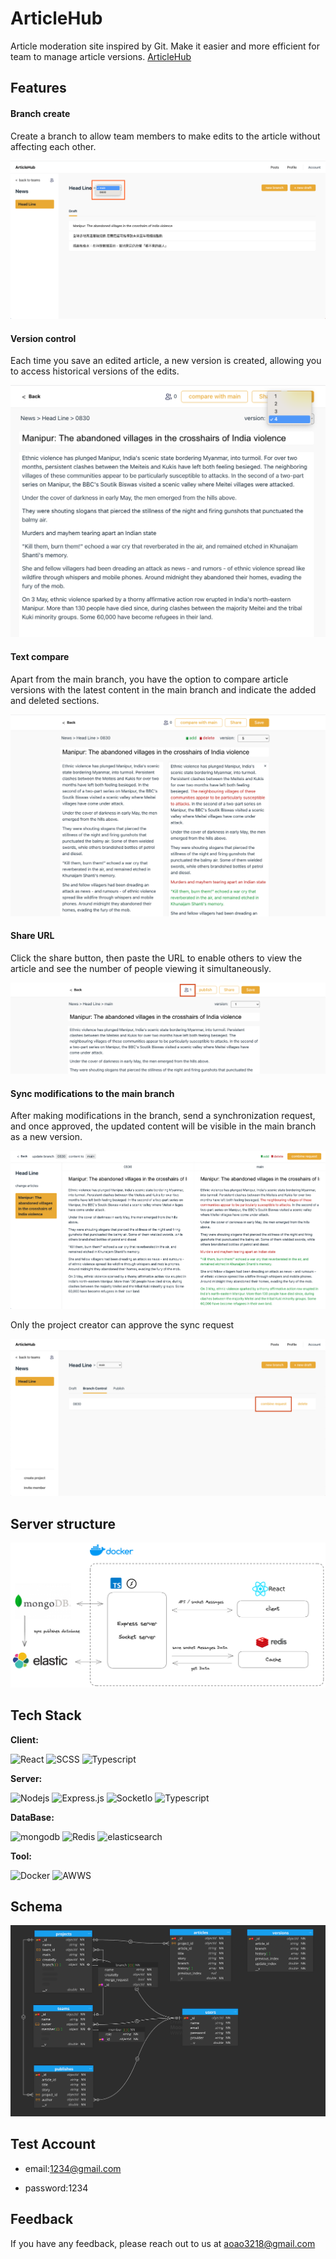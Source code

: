 # ArticleHub

Article moderation site inspired by Git. Make it easier and more efficient for team to manage article versions.
[ArticleHub](https://emmalinstudio.com/)

## Features

#### Branch create

Create a branch to allow team members to make edits to the article without affecting each other.

![img](./img/branch.png)

#### Version control

Each time you save an edited article, a new version is created, allowing you to access historical versions of the edits.

![img](./img/version%20contorl.png)

#### Text compare

Apart from the main branch, you have the option to compare article versions with the latest content in the main branch and indicate the added and deleted sections.

![img](./img/text%20compare.png)

#### Share URL

Click the share button, then paste the URL to enable others to view the article and see the number of people viewing it simultaneously.

![img](./img/share.png)

#### Sync modifications to the main branch

After making modifications in the branch, send a synchronization request, and once approved, the updated content will be visible in the main branch as a new version.

![img](./img/requset.png)

Only the project creator can approve the sync request

![img](./img/approve.png)

## Server structure

![img](./img/structure.png)

## Tech Stack

**Client:**

![React](https://img.shields.io/badge/-React-343434?style=for-the-badge&logo=react)
![SCSS](https://img.shields.io/badge/-SCSS-343434?style=for-the-badge&logo=sass)
![Typescript](https://img.shields.io/badge/Typescript-343434?style=for-the-badge&logo=typescript)

**Server:**

![Nodejs](https://img.shields.io/badge/Node.js-343434?style=for-the-badge&logo=node.js&logoColor=3C873A)
![Express.js](https://img.shields.io/badge/Express.js-343434?style=for-the-badge&logo=express)
![SocketIo](https://img.shields.io/badge/Socket.io-343434?&style=for-the-badge&logo=Socket.io)
![Typescript](https://img.shields.io/badge/Typescript-343434?style=for-the-badge&logo=typescript&logoColor=007acc)

**DataBase:**

![mongodb](https://img.shields.io/badge/mongodb-343434?&style=for-the-badge&logo=mongodb&logoColor=RED)
![Redis](https://img.shields.io/badge/redis-343434?&style=for-the-badge&logo=redis&logoColor=RED)
![elasticsearch](https://img.shields.io/badge/elasticsearc-343434?&style=for-the-badge&logo=elasticsearch&logoColor=005571)

**Tool:**

![Docker](https://img.shields.io/badge/Docker-343434?style=for-the-badge&logo=docker)
![AWWS](https://img.shields.io/badge/AWS-343434?style=for-the-badge&logo=amazon-aws)

## Schema

![img](./img/schema.png)

## Test Account

- email:1234@gmail.com

- password:1234

## Feedback

If you have any feedback, please reach out to us at aoao3218@gmail.com
